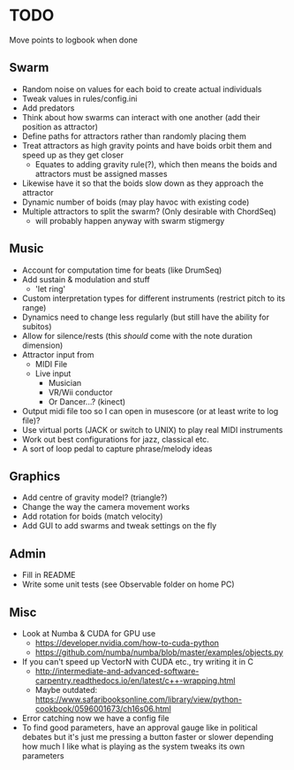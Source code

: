 # TODO

Move points to logbook when done

## Swarm

* Random noise on values for each boid to create actual individuals
* Tweak values in rules/config.ini
* Add predators
* Think about how swarms can interact with one another (add their position as attractor)
* Define paths for attractors rather than randomly placing them
* Treat attractors as high gravity points and have boids orbit them and speed up as they get closer
	* Equates to adding gravity rule(?), which then means the boids and attractors must be assigned masses
* Likewise have it so that the boids slow down as they approach the attractor
* Dynamic number of boids (may play havoc with existing code)
* Multiple attractors to split the swarm? (Only desirable with ChordSeq)
	* will probably happen anyway with swarm stigmergy


## Music

* Account for computation time for beats (like DrumSeq)
* Add sustain & modulation and stuff
	* 'let ring'
* Custom interpretation types for different instruments (restrict pitch to its range)
* Dynamics need to change less regularly (but still have the ability for subitos)
* Allow for silence/rests (this _should_ come with the note duration dimension)
* Attractor input from
	* MIDI File
	* Live input
		* Musician
		* VR/Wii conductor
		* Or Dancer...? (kinect)
* Output midi file too so I can open in musescore (or at least write to log file)?
* Use virtual ports (JACK or switch to UNIX) to play real MIDI instruments
* Work out best configurations for jazz, classical etc.
* A sort of loop pedal to capture phrase/melody ideas

## Graphics

* Add centre of gravity model? (triangle?)
* Change the way the camera movement works
* Add rotation for boids (match velocity)
* Add GUI to add swarms and tweak settings on the fly


## Admin

* Fill in README
* Write some unit tests (see Observable folder on home PC)


## Misc

* Look at Numba & CUDA for GPU use
	* https://developer.nvidia.com/how-to-cuda-python
	* https://github.com/numba/numba/blob/master/examples/objects.py
* If you can't speed up VectorN with CUDA etc., try writing it in C
	* http://intermediate-and-advanced-software-carpentry.readthedocs.io/en/latest/c++-wrapping.html
	* Maybe outdated: https://www.safaribooksonline.com/library/view/python-cookbook/0596001673/ch16s06.html
* Error catching now we have a config file
* To find good parameters, have an approval gauge like in political debates
  but it's just me pressing a button faster or slower depending how much I like
  what is playing as the system tweaks its own parameters